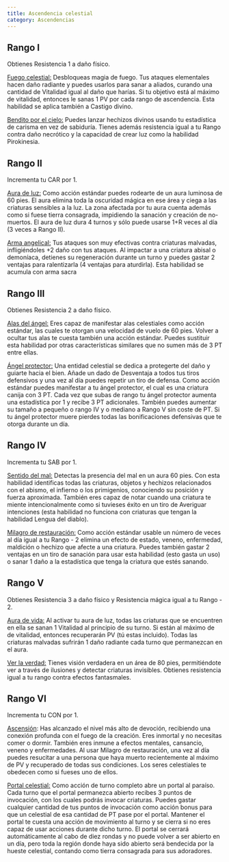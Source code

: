 ```yaml
---
title: Ascendencia celestial
category: Ascendencias
---
```


## Rango I

Obtienes Resistencia 1 a daño físico.

<u>Fuego celestial:</u> Desbloqueas magia de fuego. Tus ataques elementales hacen daño radiante y puedes usarlos para sanar a aliados, curando una cantidad de Vitalidad igual al daño que harías. Si tu objetivo está al máximo de vitalidad, entonces le sanas 1 PV por cada rango de ascendencia. Esta habilidad se aplica también a Castigo divino.

<u>Bendito por el cielo:</u> Puedes lanzar hechizos divinos usando tu estadística de carisma en vez de sabiduría. Tienes además resistencia igual a tu Rango contra daño necrótico y la capacidad de crear luz como la habilidad Pirokinesia.

## Rango II

Incrementa tu CAR por 1.

<u>Aura de luz:</u> Como acción estándar puedes rodearte de un aura luminosa de 60 pies. El aura elimina toda la oscuridad mágica en ese área y ciega a las criaturas sensibles a la luz. La zona afectada por tu aura cuenta además como si fuese tierra consagrada, impidiendo la sanación y creación de no-muertos. El aura de luz dura 4 turnos y sólo puede usarse 1+R veces al día (3 veces a Rango II).

<u>Arma angelical:</u> Tus ataques son muy efectivas contra criaturas malvadas, infligiéndoles +2 daño con tus ataques. Al impactar a una criatura abisal o demoníaca, detienes su regeneración durante un turno y puedes gastar 2 ventajas para ralentizarla (4 ventajas para aturdirla). Esta habilidad se acumula con arma sacra

## Rango III

Obtienes Resistencia 2 a daño físico.

<u>Alas del ángel:</u> Eres capaz de manifestar alas celestiales como acción estándar, las cuales te otorgan una velocidad de vuelo de 60 pies. Volver a ocultar tus alas te cuesta también una acción estándar. Puedes sustituir esta habilidad por otras características similares que no sumen más de 3 PT entre ellas.

<u>Ángel protector:</u> Una entidad celestial se dedica a protegerte del daño y guiarte hacia el bien. Añade un dado de Desventaja a todos tus tiros defensivos y una vez al día puedes repetir un tiro de defensa. Como acción estándar puedes manifestar a tu ángel protector, el cual es una criatura canija con 3 PT. Cada vez que subas de rango tu ángel protector aumenta una estadística por 1 y recibe 3 PT adicionales. También puedes aumentar su tamaño a pequeño o rango IV y o mediano a Rango V sin coste de PT. Si tu ángel protector muere pierdes todas las bonificaciones defensivas que te otorga durante un día.

## Rango IV 

Incrementa tu SAB por 1.

<u>Sentido del mal:</u> Detectas la presencia del mal en un aura 60 pies. Con esta habilidad identificas todas las criaturas, objetos y hechizos relacionados con el abismo, el infierno o los primigenios, conociendo su posición y fuerza aproximada. También eres capaz de notar cuando una criatura te miente intencionalmente como si tuvieses éxito en un tiro de Averiguar intenciones (esta habilidad no funciona con criaturas que tengan la habilidad Lengua del diablo).

<u>Milagro de restauración:</u>  Como acción estándar usable un número de veces al día igual a tu Rango - 2 elimina un efecto de estado, veneno, enfermedad, maldición o hechizo que afecte a una criatura. Puedes también gastar 2 ventajas en un tiro de sanación para usar esta habilidad (esto gasta un uso) o sanar 1 daño a la estadística que tenga la criatura que estés sanando.

## Rango V

Obtienes Resistencia 3 a daño físico y Resistencia mágica igual a tu Rango - 2. 

<u>Aura de vida:</u> Al activar tu aura de luz, todas las criaturas que se encuentren en ella se sanan 1 Vitalidad al principio de su turno. Si están al máximo de de vitalidad, entonces recuperarán PV (tú estas incluido). Todas las criaturas malvadas sufrirán 1 daño radiante cada turno que permanezcan en el aura.

<u>Ver la verdad:</u> Tienes visión verdadera en un área de 80 pies, permitiéndote ver a través de ilusiones y detectar criaturas invisibles. Obtienes resistencia igual a tu rango contra efectos fantasmales.

## Rango VI

Incrementa tu CON por 1.

<u>Ascensión</u>: Has alcanzado el nivel más alto de devoción, recibiendo una conexión profunda con el fuego de la creación. Eres inmortal y no necesitas comer o dormir. También eres inmune a efectos mentales, cansancio, veneno y enfermedades. Al usar Milagro de restauración, una vez al día puedes resucitar a una persona que haya muerto recientemente al máximo de PV y recuperado de todas sus condiciones. Los seres celestiales te obedecen como si fueses uno de ellos.

<u>Portal celestial:</u> Como acción de turno completo abre un portal al paraíso. Cada turno que el portal permanezca abierto recibes 3 puntos de invocación, con los cuales podrás invocar criaturas. Puedes gastar cualquier cantidad de tus puntos de invocación como acción bonus para que un celestial de esa cantidad de PT pase por el portal. Mantener el portal te cuesta una acción de movimiento al turno y se cierra si no eres capaz de usar acciones durante dicho turno. El portal se cerrará automáticamente al cabo de diez rondas y no puede volver a ser abierto en un día, pero toda la región donde haya sido abierto será bendecida por la hueste celestial, contando como tierra consagrada para sus adoradores.